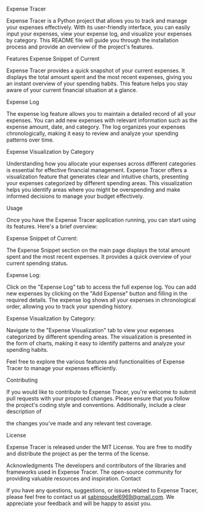 Expense Tracer

Expense Tracer is a Python project that allows you to track and manage your expenses effectively. With its user-friendly interface, you can easily input your expenses, view your expense log, and visualize your expenses by category. This README file will guide you through the installation process and provide an overview of the project's features.

Features
Expense Snippet of Current

Expense Tracer provides a quick snapshot of your current expenses. It displays the total amount spent and the most recent expenses, giving you an instant overview of your spending habits. This feature helps you stay aware of your current financial situation at a glance.

Expense Log

The expense log feature allows you to maintain a detailed record of all your expenses. You can add new expenses with relevant information such as the expense amount, date, and category. The log organizes your expenses chronologically, making it easy to review and analyze your spending patterns over time.

Expense Visualization by Category

Understanding how you allocate your expenses across different categories is essential for effective financial management. Expense Tracer offers a visualization feature that generates clear and intuitive charts, presenting your expenses categorized by different spending areas. This visualization helps you identify areas where you might be overspending and make informed decisions to manage your budget effectively.


Usage

Once you have the Expense Tracer application running, you can start using its features. Here's a brief overview:

Expense Snippet of Current:

The Expense Snippet section on the main page displays the total amount spent and the most recent expenses.
It provides a quick overview of your current spending status.

Expense Log:

Click on the "Expense Log" tab to access the full expense log.
You can add new expenses by clicking on the "Add Expense" button and filling in the required details.
The expense log shows all your expenses in chronological order, allowing you to track your spending history.

Expense Visualization by Category:

Navigate to the "Expense Visualization" tab to view your expenses categorized by different spending areas.
The visualization is presented in the form of charts, making it easy to identify patterns and analyze your spending habits.

Feel free to explore the various features and functionalities of Expense Tracer to manage your expenses efficiently.

Contributing

If you would like to contribute to Expense Tracer, you're welcome to submit pull requests with your proposed changes. Please ensure that you follow the project's coding style and conventions. Additionally, include a clear description of

the changes you've made and any relevant test coverage.

License

Expense Tracer is released under the MIT License. You are free to modify and distribute the project as per the terms of the license.

Acknowledgments
The developers and contributors of the libraries and frameworks used in Expense Tracer.
The open-source community for providing valuable resources and inspiration.
Contact

If you have any questions, suggestions, or issues related to Expense Tracer, please feel free to contact us at sabinpoudel6969@gmail.com. We appreciate your feedback and will be happy to assist you.

